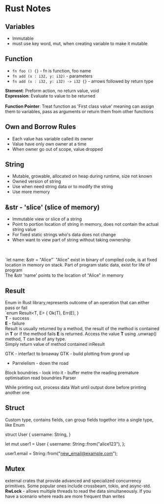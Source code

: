 # Rust Notes

## Variables
- Immutable
- must use key word, mut, when creating variable to make it mutable

## Function
- `fn foo () {}` - fn is function, foo name
- `fn add (x : i32, y: i32)` - parameters
- `fn add (x : i32, y: i32) -> i32 {}` - arrows followed by return type

**Stement**: Preform action, no return value, void\
**Expression**: Evaluate to value to be returned\
<br>
**Function Pointer**: Treat function as 'First class value' meaning can assign them to variables, pass as arguments or return them from other functions

## Own and Borrow Rules
- Each value has variable called its owner
- Value have only own owner at a time
- When owner go out of scope, value dropped

## String
- Mutable, growable, allocated on heap during runtime, size not known
- Owned version of string
- Use when need string data or to modify the string
- Use more memory
  
## &str - 'slice' (slice of memory)
- Immutable view or slice of a string
- Point to portion location of string in memory, does not contain the actual string value
- For fixed static strings who's data does not change
- When want to view part of string without taking ownership
<br>
<br>
`let name: &str = "Alice"` "Alice" exist in binary of compiled code, is at fixed location in memory on stack. Part of program static data, exist for life of program<br>The &str 'name' points to the location of "Alice" in memory

## Result
Enum in Rust library,represents outcome of an operation that can either pass or fail<br>
`enum Result<T, E> {
    Ok(T),
   Err(E),
}<br>
**T** - success
<br>
**E** - failure
<br>
Result is usually returned by a method, the result of the method is contained in **T** or if the method fails **E** is returned.
Access the value **T** using .unwrap() method, T can be of any type.
<br> 
Simply return value of method contained inResult 

GTK - interfact to broaway 
GTK - build plotting from grond up

- Parrelelism - down the road

Block boundries - look into it - buffer
metre the reading
premature optimisation 
read boundries
Parser 


While printing out, process data
Wait until output done before printing another one

## Struct
Custom type, contains fields, can group fields togethor into a single type, like Enum


struct User {
    username: String,
}

let mut user1 = User {
    username: String::from("alice123"),
};

user1.email = String::from("new_email@example.com");

## Mutex
external crates that provide advanced and specialized concurrency primitives. Some popular ones include crossbeam, tokio, and async-std.
<br>
**RwLock** - allows multiple threads to read the data simultaneously. If you have a scenario where reads are more frequent than writes

